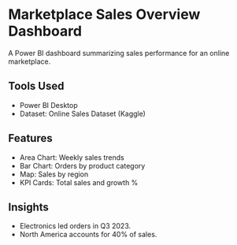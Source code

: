 # Marketplace Sales Overview Dashboard
A Power BI dashboard summarizing sales performance for an online marketplace.

## Tools Used
- Power BI Desktop
- Dataset: Online Sales Dataset (Kaggle)

## Features
- Area Chart: Weekly sales trends
- Bar Chart: Orders by product category
- Map: Sales by region
- KPI Cards: Total sales and growth %

## Insights
- Electronics led orders in Q3 2023.
- North America accounts for 40% of sales.




